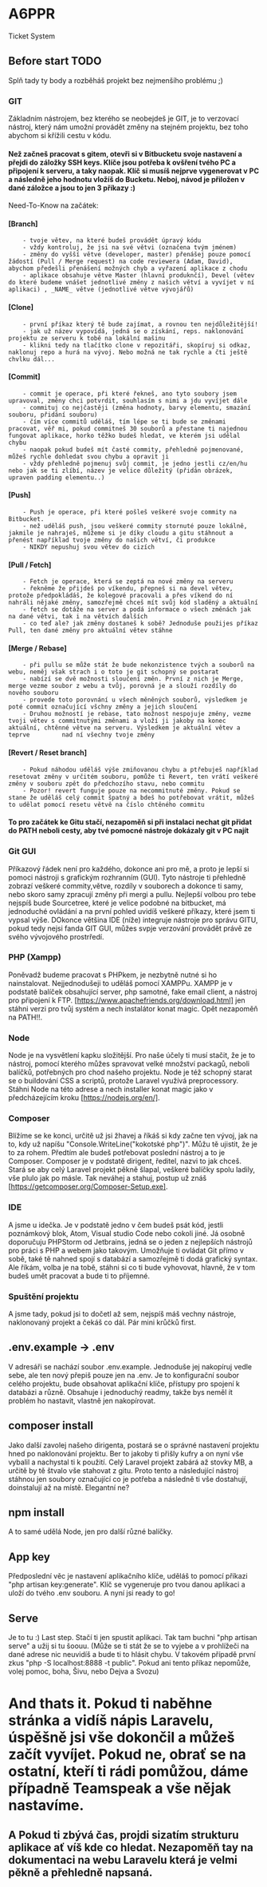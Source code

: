 # A6PPR
Ticket System

## Before start TODO
Splň tady ty body a rozběháš projekt bez nejmenšího problému ;)

### GIT
Základním nástrojem, bez kterého se neobejdeš je GIT, je to verzovací nástroj, který nám umožní provádět změny na stejném projektu, bez toho abychom si křížili cestu v kódu.

#### Než začneš pracovat s gitem, otevři si v Bitbucketu svoje nastavení a přejdi do záložky SSH keys. Klíče jsou potřeba k ovšření tvého PC a připojení k serveru, a taky naopak. Klíč si musíš nejprve vygenerovat v PC a následně jeho hodnotu vložíš do Bucketu. Neboj, návod je přiložen v dané záložce a jsou to jen 3 příkazy :)

Need-To-Know na začátek:

#### [Branch] 	
		- tvoje větev, na které budeš provádět úpravý kódu
		- vždy kontroluj, že jsi na své větvi (označena tvým jménem)
		- změny do vyšší větve (developer, master) přenášej pouze pomocí žádostí (Pull / Merge request) na code reviewera (Adam, David), abychom předešli přenášení možných chyb a vyřazení aplikace z chodu
		- aplikace obsahuje větve Master (hlavní produknčí), Devel (větev do které budeme vnášet jednotlivé změny z našich větví a vyvíjet v ní aplikaci) , _NAME_ větve (jednotlivé větve vývojářů)
#### [Clone] 	
		- první příkaz který tě bude zajímat, a rovnou ten nejdůležitější!
		- jak už název vypovídá, jedná se o získání, reps. naklonování projektu ze serveru k tobě na lokální mašinu
		- klikni tedy na tlačítko clone v repozitáři, skopíruj si odkaz, naklonuj repo a hurá na vývoj. Nebo možná ne tak rychle a čti ještě chvlku dál...
#### [Commit] 	
		- commit je operace, při které řekneš, ano tyto soubory jsem upravoval, změny chci potvrdit, souhlasím s nimi a jdu vyvíjet dále
		- commituj co nejčastěji (změna hodnoty, barvy elementu, smazání souboru, přidání souboru)
		- čím více commitů uděláš, tím lépe se ti bude se změnami pracovat, věř mi, pokud commitneš 30 souborů a přestane ti najednou fungovat aplikace, horko těžko budeš hledat, ve kterém jsi udělal chybu
		- naopak pokud budeš mít časté commity, přehledně pojmenované, můžeš rychle dohledat svou chybu a opravit ji
		- vždy přehledně pojmenuj svůj commit, je jedno jestli cz/en/hu nebo jak se ti zlíbí, název je velice důležitý (přidán obrázek, upraven padding elementu..)
#### [Push] 	
		- Push je operace, při které pošleš veškeré svoje commity na Bitbucket. 
		- než uděláš push, jsou veškeré commity stornuté pouze lokálně, jakmile je nahraješ, můžeme si je díky cloudu a gitu stáhnout a přenést například tvoje změny do našich větví, či produkce
		- NIKDY nepushuj svou větev do cizích
#### [Pull / Fetch] 	
		- Fetch je operace, která se zeptá na nové změny na serveru
		- řekněme že přijdeš po víkendu, přepneš si na devel větev, protože předpokládáš, že kolegové pracovali a přes víkend do ní nahráli nějaké změny, samozřejmě chceš mít svůj kód sladěný a aktuální
		- fetch se dotáže na server a podá informace o všech změnách jak na dané větvi, tak i na větvích dalších
		- co teď ale? jak změny dostaneš k sobě? Jednoduše použijes příkaz Pull, ten dané změny pro aktuální větev stáhne		
#### [Merge / Rebase] 	
		- při pullu se může stát že bude nekonzistence tvých a souborů na webu, neměj však strach i o toto je git schopný se postarat
		- nabízí se dvě možnosti sloučení změn. První z nich je Merge, merge vezme soubor z webu a tvůj, porovná je a slouží rozdíly do nového souboru
		- provede toto porovnání u všech měněných souborů, výsledkem je poté commit označující všchny změny a jejich sloučení
		- Druhou možností je rebase, tato možnost nespojuje změny, vezme tvoji větev s commitnutými změnami a vloží ji jakoby na konec aktuální, chtěnné větve na serveru. Výsledkem je aktuální větev a teprve 		nad ní všechny tvoje změny
#### [Revert / Reset branch] 	
		- Pokud náhodou uděláš výše zmiňovanou chybu a ptřebuješ například resetovat změny v určitém souboru, pomůže ti Revert, ten vrátí veškeré změny v souboru zpět do předchozího stavu, nebo commitu
		- Pozor! revert funguje pouze na necommitnuté změny. Pokud se stane že uděláš celý commit špatný a bdeš ho potřebovat vrátit, můžeš to udělat pomocí resetu větvě na číslo chtěného commitu
#### To pro začátek ke Gitu stačí, nezapoměň si při instalaci nechat git přidat do PATH neboli cesty, aby tvé pomocné nástroje dokázaly git v PC najít

### Git GUI
Příkazový řádek není pro každého, dokonce ani pro mě, a proto je lepší si pomoci nástroji s grafickým rozhranním (GUI). Tyto nástroje ti přehledně zobrazí veškeré commity,větve, rozdíly v souborech a dokonce ti samy, nebo skoro samy zpracují změny při mergi a pullu. Nejlepší volbou pro tebe nejspíš bude Sourcetree, které je velice podobné na bitbucket, má jednoduché ovládání a na první pohled uvidíš veškeré příkazy, které jsem ti vypsal výše. DOkonce většina IDE (níže) integruje nástroje pro správu GITU, pokud tedy nejsi fanda GIT GUI, můžes svpje verzování provádět právě ze svého vývojového prostrředí.

### PHP (Xampp)
Poněvadž budeme pracovat s PHPkem, je nezbytně nutné si ho nainstalovat. Nejjednodušeji to uděláš pomocí XAMPPu. XAMPP je v podstatě balíček obsahující server, php samotné, fake email client, a nástroj pro připojení k FTP. [https://www.apachefriends.org/download.html] jen stáhni verzi pro tvůj systém a nech instalátor konat magic. Opět nezapoměň na PATH!!.

### Node
Node je na vysvětlení kapku složitější. Pro naše účely ti musí stačit, že je to nástroj, pomocí kterého můžes spravovat velké množství packagů, neboli balíčků, potřebných pro chod našeho projektu. Node je též schopný starat se o buildování CSS a scriptů, protože Laravel využívá preprocessory. Stáhni Node na této adrese a nech installer konat magic jako v předcházejícím kroku [https://nodejs.org/en/].

### Composer
Blížíme se ke konci, určitě už jsi žhavej a říkáš si kdy začne ten vývoj, jak na to, kdy už napíšu "Console.WriteLine("kokotské php")". Můžu tě ujistit, že je to za rohem. Předtím ale budeš potřebovat poslední nástroj a to je Composer. Composer je v podstatě dirigent, ředitel, nazvi to jak chceš. Stará se aby celý Laravel projekt pěkně šlapal, veškeré balíčky spolu ladily, vše plulo jak po másle. Tak neváhej a stahuj, postup už znáš [https://getcomposer.org/Composer-Setup.exe].

### IDE 
A jsme u idečka. Je v podstatě jedno v čem budeš psát kód, jestli poznámkový blok, Atom, Visual studio Code nebo cokoli jiné. Já osobně doporučuju PHPStorm od Jetbrains, jedná se o jeden z nejlepších nástrojů pro práci s PHP a webem jako takovým. Umožňuje ti ovládat Git přímo v sobě, také tě nahned spojí s databází a samozřejmě ti dodá grafický syntax. Ale říkám, volba je na tobě, stáhni si co ti bude vyhovovat, hlavně, že v tom budeš umět pracovat a bude ti to příjemné.


### Spuštění projektu
A jsme tady, pokud jsi to dočetl až sem, nejspíš máš vechny nástroje, naklonovaný projekt a čekáš co dál. Pár mini krůčků first.

## .env.example -> .env
V adresáři se nachází soubor .env.example. Jednoduše jej nakopíruj vedle sebe, ale ten nový přepiš pouze jen na .env. Je to konfigurační soubor celého projektu, bude obsahovat aplikační klíče, přístupy pro spojení k databázi a různě. Obsahuje i jednoduchý readmy, takže bys neměl ít problém ho nastavit, vlastně jen nakopírovat.

## composer install
Jako další zavolej našeho dirigenta, postará se o správné nastavení projektu hned po naklonování projektu. Ber to jakoby ti přišly kufry a on nyní vše vybalil a nachystal ti k použití. Celý Laravel projekt zabárá až stovky MB, a určitě by tě štvalo vše stahovat z gitu. Proto tento a následující nástroj stáhnou jen soubory označující co je potřeba a následně ti vše dostahují, doinstalují až na místě. Elegantní ne?

## npm install
A to samé udělá Node, jen pro další různé balíčky. 

## App key
Předposlední věc je nastavení aplikačního klíče, uděláš to pomocí příkazi "php artisan key:generate". Klíč se vygeneruje pro tvou danou aplikaci a uloží do tvého .env souboru. A nyní jsi ready to go!

## Serve 
Je to tu :) Last step. Stačí ti jen spustit aplikaci. Tak tam buchni "php artisan serve" a užij si tu šoouu.
(Může se ti stát že se to vyjebe a v prohlížeči na dané adrese nic neuvidíš a bude ti to hlásit chybu. V takovém případě první zkus "php -S localhost:8888 -t public". Pokud ani tento příkaz nepomůže, volej pomoc, boha, Šivu, nebo Dejva a Svozu)

# And thats it. Pokud ti naběhne stránka a vidíš nápis Laravelu, úspěšně jsi vše dokončil a můžeš začít vyvíjet. Pokud ne, obrať se na ostatní, kteří ti rádi pomůžou, dáme případně Teamspeak a vše nějak nastavíme. 

## A Pokud ti zbývá čas, projdi sizatím strukturu aplikace ať víš kde co hledat. Nezapoměň tay na dokumentaci na webu Laravelu která je velmi pěkně a přehledně napsaná.